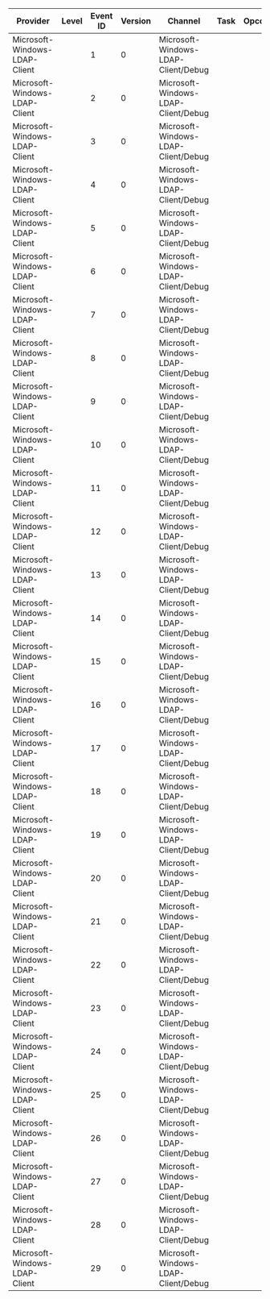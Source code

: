 Provider                       |  Level  |  Event ID  |  Version  |  Channel                              |  Task  |  Opcode  |  Keyword         |  Message
-------------------------------|---------|------------|-----------|---------------------------------------|--------|----------|------------------|---------
Microsoft-Windows-LDAP-Client  |         |  1         |  0        |  Microsoft-Windows-LDAP-Client/Debug  |        |          |  search          |
Microsoft-Windows-LDAP-Client  |         |  2         |  0        |  Microsoft-Windows-LDAP-Client/Debug  |        |          |  write           |
Microsoft-Windows-LDAP-Client  |         |  3         |  0        |  Microsoft-Windows-LDAP-Client/Debug  |        |          |  refcnt          |
Microsoft-Windows-LDAP-Client  |         |  4         |  0        |  Microsoft-Windows-LDAP-Client/Debug  |        |          |  heap            |
Microsoft-Windows-LDAP-Client  |         |  5         |  0        |  Microsoft-Windows-LDAP-Client/Debug  |        |          |  cache           |
Microsoft-Windows-LDAP-Client  |         |  6         |  0        |  Microsoft-Windows-LDAP-Client/Debug  |        |          |  ssl             |
Microsoft-Windows-LDAP-Client  |         |  7         |  0        |  Microsoft-Windows-LDAP-Client/Debug  |        |          |  spewsearch      |
Microsoft-Windows-LDAP-Client  |         |  8         |  0        |  Microsoft-Windows-LDAP-Client/Debug  |        |          |  serverdown      |
Microsoft-Windows-LDAP-Client  |         |  9         |  0        |  Microsoft-Windows-LDAP-Client/Debug  |        |          |  connect         |
Microsoft-Windows-LDAP-Client  |         |  10        |  0        |  Microsoft-Windows-LDAP-Client/Debug  |        |          |  reconnect       |
Microsoft-Windows-LDAP-Client  |         |  11        |  0        |  Microsoft-Windows-LDAP-Client/Debug  |        |          |  receivedata     |
Microsoft-Windows-LDAP-Client  |         |  12        |  0        |  Microsoft-Windows-LDAP-Client/Debug  |        |          |  bytes_sent      |
Microsoft-Windows-LDAP-Client  |         |  13        |  0        |  Microsoft-Windows-LDAP-Client/Debug  |        |          |  eom             |
Microsoft-Windows-LDAP-Client  |         |  14        |  0        |  Microsoft-Windows-LDAP-Client/Debug  |        |          |  ber             |
Microsoft-Windows-LDAP-Client  |         |  15        |  0        |  Microsoft-Windows-LDAP-Client/Debug  |        |          |  outmemory       |
Microsoft-Windows-LDAP-Client  |         |  16        |  0        |  Microsoft-Windows-LDAP-Client/Debug  |        |          |  controls        |
Microsoft-Windows-LDAP-Client  |         |  17        |  0        |  Microsoft-Windows-LDAP-Client/Debug  |        |          |  bytes_received  |
Microsoft-Windows-LDAP-Client  |         |  18        |  0        |  Microsoft-Windows-LDAP-Client/Debug  |        |          |  cldap           |
Microsoft-Windows-LDAP-Client  |         |  19        |  0        |  Microsoft-Windows-LDAP-Client/Debug  |        |          |  filter          |
Microsoft-Windows-LDAP-Client  |         |  20        |  0        |  Microsoft-Windows-LDAP-Client/Debug  |        |          |  bind            |
Microsoft-Windows-LDAP-Client  |         |  21        |  0        |  Microsoft-Windows-LDAP-Client/Debug  |        |          |  network_errors  |
Microsoft-Windows-LDAP-Client  |         |  22        |  0        |  Microsoft-Windows-LDAP-Client/Debug  |        |          |  verbose         |
Microsoft-Windows-LDAP-Client  |         |  23        |  0        |  Microsoft-Windows-LDAP-Client/Debug  |        |          |  parse           |
Microsoft-Windows-LDAP-Client  |         |  24        |  0        |  Microsoft-Windows-LDAP-Client/Debug  |        |          |  referrals       |
Microsoft-Windows-LDAP-Client  |         |  25        |  0        |  Microsoft-Windows-LDAP-Client/Debug  |        |          |  request         |
Microsoft-Windows-LDAP-Client  |         |  26        |  0        |  Microsoft-Windows-LDAP-Client/Debug  |        |          |  connection      |
Microsoft-Windows-LDAP-Client  |         |  27        |  0        |  Microsoft-Windows-LDAP-Client/Debug  |        |          |  init_term       |
Microsoft-Windows-LDAP-Client  |         |  28        |  0        |  Microsoft-Windows-LDAP-Client/Debug  |        |          |  api_errors      |
Microsoft-Windows-LDAP-Client  |         |  29        |  0        |  Microsoft-Windows-LDAP-Client/Debug  |        |          |  errors          |